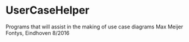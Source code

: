 # UserCaseHelper
Programs that will assist in the making of use case diagrams
Max Meijer
Fontys, Eindhoven
8/2016

